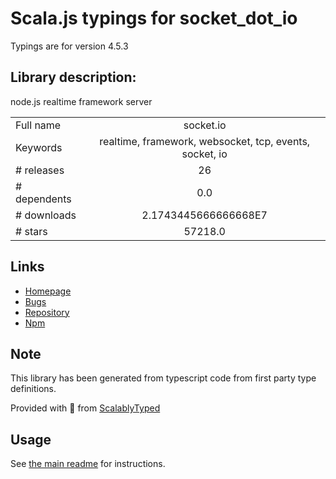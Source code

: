 
# Scala.js typings for socket_dot_io

Typings are for version 4.5.3

## Library description:
node.js realtime framework server

|                    |                 |
| ------------------ | :-------------: |
| Full name          | socket.io |
| Keywords           | realtime, framework, websocket, tcp, events, socket, io |
| # releases         | 26 |
| # dependents       | 0.0 |
| # downloads        | 2.1743445666666668E7 |
| # stars            | 57218.0 |

## Links
- [Homepage](https://github.com/socketio/socket.io#readme)
- [Bugs](https://github.com/socketio/socket.io/issues)
- [Repository](https://github.com/socketio/socket.io)
- [Npm](https://www.npmjs.com/package/socket.io)
    


## Note
This library has been generated from typescript code from first party type definitions.

Provided with :purple_heart: from [ScalablyTyped](https://github.com/oyvindberg/ScalablyTyped)

## Usage
See [the main readme](../../readme.md) for instructions.


